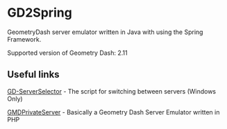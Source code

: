 # GD2Spring
GeometryDash server emulator written in Java with using the Spring Framework.

Supported version of Geometry Dash: 2.11

## Useful links
[GD-ServerSelector](https://github.com/ScarletRedMan/GD-ServerSelector) - The script for switching between servers (Windows Only)

[GMDPrivateServer](https://github.com/Cvolton/GMDprivateServer) - Basically a Geometry Dash Server Emulator written in PHP
